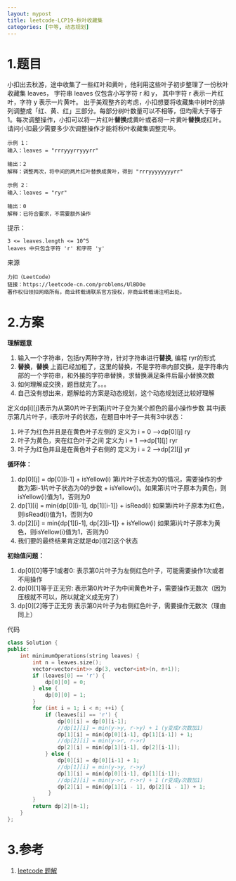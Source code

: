 ```yaml
---
layout: mypost
title: leetcode-LCP19-秋叶收藏集
categories: [中等, 动态规划]
---
```

# 1.题目
小扣出去秋游，途中收集了一些红叶和黄叶，他利用这些叶子初步整理了一份秋叶收藏集 leaves， 字符串 leaves 仅包含小写字符 r 和 y， 其中字符 r 表示一片红叶，字符 y 表示一片黄叶。
出于美观整齐的考虑，小扣想要将收藏集中树叶的排列调整成「红、黄、红」三部分。每部分树叶数量可以不相等，但均需大于等于 1。每次调整操作，小扣可以将一片红叶**替换**成黄叶或者将一片黄叶**替换**成红叶。请问小扣最少需要多少次调整操作才能将秋叶收藏集调整完毕。
```
示例 1：
输入：leaves = "rrryyyrryyyrr"

输出：2
解释：调整两次，将中间的两片红叶替换成黄叶，得到 "rrryyyyyyyyrr"

示例 2：
输入：leaves = "ryr"

输出：0
解释：已符合要求，不需要额外操作
```
提示：
```
3 <= leaves.length <= 10^5
leaves 中只包含字符 'r' 和字符 'y'
```
来源
```
力扣（LeetCode）
链接：https://leetcode-cn.com/problems/UlBDOe
著作权归领扣网络所有。商业转载请联系官方授权，非商业转载请注明出处。
```
# 2.方案
**理解题意**
1. 输入一个字符串，包括ry两种字符，针对字符串进行**替换**, 编程 ryr的形式
2. **替换**，**替换** 上面已经加粗了，这里的替换，不是字符串内部交换，是字符串内部的一个字符串，和外接的字符串替换，求替换满足条件后最小替换次数
3. 如何理解成交换，题目就完了。。。
4. 自己没有想出来，题解给的方案是动态规划，这个动态规划还比较好理解

定义dp[i][j]表示为从第0片叶子到第j片叶子变为某个颜色的最小操作步数
其中j表示第几片叶子，i表示叶子的状态，在题目中叶子一共有3中状态：
1. 叶子为红色并且是在黄色叶子左侧的 定义为 i = 0 -->dp[0][j] ry
2. 叶子为黄色，夹在红色叶子之间 定义为 i = 1 -->dp[1][j] ryr
3. 叶子为红色并且是在黄色叶子右侧的 定义为 i = 2 -->dp[2][j] yr

**循环体：**
1. dp[0][j] = dp[0][i-1] + isYellow(i) 第i片叶子状态为0的情况，需要操作的步数为第i-1片叶子状态为0的步数 + isYellow(i)。如果第i片叶子原本为黄色，则isYellow(i)值为1，否则为0
2. dp[1][i] = min{dp[0][i-1], dp[1][i-1]} + isRead(i) 如果第i片叶子原本为红色，则isRead(i)值为1，否则为0
3. dp[2][i] = min{dp[1][i-1], dp[2][i-1]} + isYellow(i) 如果第i片叶子原本为黄色，则isYellow(i)值为1，否则为0
4. 我们要的最终结果肯定就是dp[i][2]这个状态

**初始值问题：**
1. dp[0][0]等于1或者0: 表示第0片叶子为左侧红色叶子，可能需要操作1次或者不用操作
2. dp[0][1]等于正无穷: 表示第0片叶子为中间黄色叶子，需要操作无数次（因为压根就不可以，所以就定义成无穷了）
3. dp[0][2]等于正无穷 表示第0片叶子为右侧红色叶子，需要操作无数次（理由同上）

代码
```cpp
class Solution {
public:
    int minimumOperations(string leaves) {
        int n = leaves.size();
        vector<vector<int>> dp(3, vector<int>(n, n+1));
        if (leaves[0] == 'r') {
            dp[0][0] = 0;
        } else {
            dp[0][0] = 1;
        }
        for (int i = 1; i < n; ++i) {
            if (leaves[i] == 'r') {
                dp[0][i] = dp[0][i-1];
                //dp[1][i] = min(y->y, r->y) + 1 (y变成r次数加1)
                dp[1][i] = min(dp[0][i-1], dp[1][i-1]) + 1;
                //dp[2][i] = min(y->r, r->r)
                dp[2][i] = min(dp[1][i-1], dp[2][i-1]);
            } else {
                dp[0][i] = dp[0][i-1] + 1;
                //dp[1][i] = min(y->y, r->y)
                dp[1][i] = min(dp[0][i-1], dp[1][i-1]);
                //dp[2][i] = min(y->r, r->r) + 1 (r变成y次数加1)
                dp[2][i] = min(dp[1][i - 1], dp[2][i - 1]) + 1;
             }
        }
        return dp[2][n-1];
    }
};
```


# 3.参考
1. [leetcode 题解](https://leetcode-cn.com/problems/UlBDOe/solution/dong-tai-gui-hua-chu-ti-yan-by-hybird-hotpot/)

